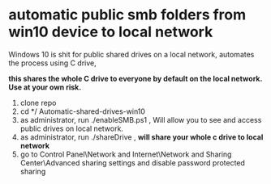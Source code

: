 # automatic public smb folders from win10 device to local network
Windows 10 is shit for public shared drives on a local network, automates the process using C drive,

**this shares the whole C drive to everyone by default on the local network. Use at your own risk.**

1. clone repo
2. cd  */ Automatic-shared-drives-win10
3. as administrator, run ./enableSMB.ps1 , Will allow you to see and access public drives on local network.
4. as administrator, run ./shareDrive  , **will share your whole c drive to local network**
5. go to Control Panel\Network and Internet\Network and Sharing Center\Advanced sharing settings and disable password protected sharing
